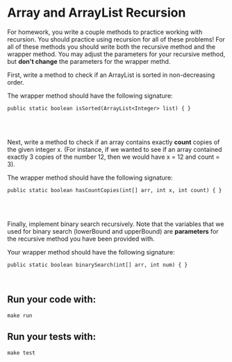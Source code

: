 # Array and ArrayList Recursion

For homework, you write a couple methods to practice working with recursion. You should practice using recursion for all of these problems! For all of these methods you should write both the recursive method and the wrapper method. You may adjust the parameters for your recursive method, but **don't change** the parameters for the wrapper methd. 

First, write a method to check if an ArrayList is sorted in non-decreasing order.

The wrapper method should have the following signature:

```shell script
public static boolean isSorted(ArrayList<Integer> list) { }
```

<br />
<br />

Next, write a method to check if an array contains exactly **count** copies of the given integer x. (For instance, if we wanted to see if an array contained exactly 3 copies of the number 12, then we would have x = 12 and count = 3).

The wrapper method should have the following signature:
```shell script
public static boolean hasCountCopies(int[] arr, int x, int count) { }
```

<br />
<br />

Finally, implement binary search recursively. Note that the variables that we used for binary search (lowerBound and upperBound) are  **parameters** for the recursive method you have been provided with. 

Your wrapper method should have the following signature:

```shell script
public static boolean binarySearch(int[] arr, int num) { }
```

<br />

## Run your code with:
```shell script
make run
```

## Run your tests with:
```shell script
make test
```